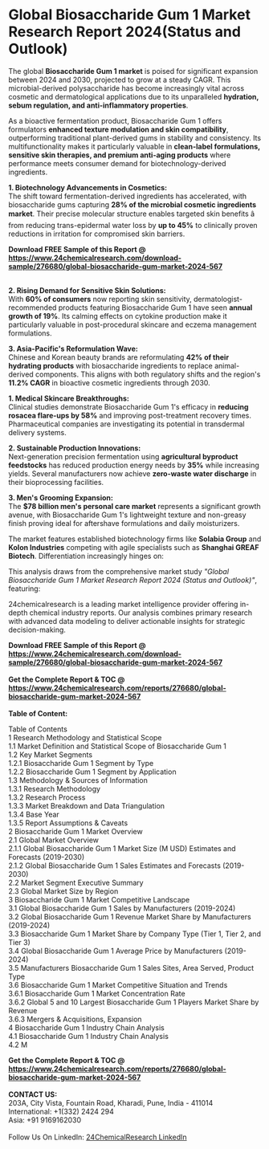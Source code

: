 <h1>Global Biosaccharide Gum 1 Market Research Report 2024(Status and Outlook)</h1><p>The global <strong>Biosaccharide Gum 1 market</strong> is poised for significant expansion between 2024 and 2030, projected to grow at a steady CAGR. This microbial-derived polysaccharide has become increasingly vital across cosmetic and dermatological applications due to its unparalleled <strong>hydration, sebum regulation, and anti-inflammatory properties</strong>.</p><p>As a bioactive fermentation product, Biosaccharide Gum 1 offers formulators <strong>enhanced texture modulation and skin compatibility</strong>, outperforming traditional plant-derived gums in stability and consistency. Its multifunctionality makes it particularly valuable in <strong>clean-label formulations, sensitive skin therapies, and premium anti-aging products</strong> where performance meets consumer demand for biotechnology-derived ingredients.</p><p><strong>1. Biotechnology Advancements in Cosmetics:</strong><br>
The shift toward fermentation-derived ingredients has accelerated, with biosaccharide gums capturing <strong>28% of the microbial cosmetic ingredients market</strong>. Their precise molecular structure enables targeted skin benefits â from reducing trans-epidermal water loss by <strong>up to 45%</strong> to clinically proven reductions in irritation for compromised skin barriers.</p><div><b>Download FREE Sample of this Report @ 
            <a href="https://www.24chemicalresearch.com/download-sample/276680/global-biosaccharide-gum-market-2024-567">
            https://www.24chemicalresearch.com/download-sample/276680/global-biosaccharide-gum-market-2024-567</a></b></div><br><p><strong>2. Rising Demand for Sensitive Skin Solutions:</strong><br>
With <strong>60% of consumers</strong> now reporting skin sensitivity, dermatologist-recommended products featuring Biosaccharide Gum 1 have seen <strong>annual growth of 19%</strong>. Its calming effects on cytokine production make it particularly valuable in post-procedural skincare and eczema management formulations.</p><p><strong>3. Asia-Pacific's Reformulation Wave:</strong><br>
Chinese and Korean beauty brands are reformulating <strong>42% of their hydrating products</strong> with biosaccharide ingredients to replace animal-derived components. This aligns with both regulatory shifts and the region's <strong>11.2% CAGR</strong> in bioactive cosmetic ingredients through 2030.</p><p><strong>1. Medical Skincare Breakthroughs:</strong><br>
Clinical studies demonstrate Biosaccharide Gum 1's efficacy in <strong>reducing rosacea flare-ups by 58%</strong> and improving post-treatment recovery times. Pharmaceutical companies are investigating its potential in transdermal delivery systems.</p><p><strong>2. Sustainable Production Innovations:</strong><br>
Next-generation precision fermentation using <strong>agricultural byproduct feedstocks</strong> has reduced production energy needs by <strong>35%</strong> while increasing yields. Several manufacturers now achieve <strong>zero-waste water discharge</strong> in their bioprocessing facilities.</p><p><strong>3. Men's Grooming Expansion:</strong><br>
The <strong>$78 billion men's personal care market</strong> represents a significant growth avenue, with Biosaccharide Gum 1's lightweight texture and non-greasy finish proving ideal for aftershave formulations and daily moisturizers.</p><p>The market features established biotechnology firms like <strong>Solabia Group</strong> and <strong>Kolon Industries</strong> competing with agile specialists such as <strong>Shanghai GREAF Biotech</strong>. Differentiation increasingly hinges on:</p><p>This analysis draws from the comprehensive market study <em>"Global Biosaccharide Gum 1 Market Research Report 2024 (Status and Outlook)"</em>, featuring:</p><p>24chemicalresearch is a leading market intelligence provider offering in-depth chemical industry reports. Our analysis combines primary research with advanced data modeling to deliver actionable insights for strategic decision-making.</p><div><b>Download FREE Sample of this Report @ 
            <a href="https://www.24chemicalresearch.com/download-sample/276680/global-biosaccharide-gum-market-2024-567">
            https://www.24chemicalresearch.com/download-sample/276680/global-biosaccharide-gum-market-2024-567</a></b></div><br><div><b>Get the Complete Report & TOC @ 
            <a href="https://www.24chemicalresearch.com/reports/276680/global-biosaccharide-gum-market-2024-567">
            https://www.24chemicalresearch.com/reports/276680/global-biosaccharide-gum-market-2024-567</a></b></div><br>
            <b>Table of Content:</b><p>Table of Contents<br />
1 Research Methodology and Statistical Scope<br />
1.1 Market Definition and Statistical Scope of Biosaccharide Gum 1<br />
1.2 Key Market Segments<br />
1.2.1 Biosaccharide Gum 1 Segment by Type<br />
1.2.2 Biosaccharide Gum 1 Segment by Application<br />
1.3 Methodology & Sources of Information<br />
1.3.1 Research Methodology<br />
1.3.2 Research Process<br />
1.3.3 Market Breakdown and Data Triangulation<br />
1.3.4 Base Year<br />
1.3.5 Report Assumptions & Caveats<br />
2 Biosaccharide Gum 1 Market Overview<br />
2.1 Global Market Overview<br />
2.1.1 Global Biosaccharide Gum 1 Market Size (M USD) Estimates and Forecasts (2019-2030)<br />
2.1.2 Global Biosaccharide Gum 1 Sales Estimates and Forecasts (2019-2030)<br />
2.2 Market Segment Executive Summary<br />
2.3 Global Market Size by Region<br />
3 Biosaccharide Gum 1 Market Competitive Landscape<br />
3.1 Global Biosaccharide Gum 1 Sales by Manufacturers (2019-2024)<br />
3.2 Global Biosaccharide Gum 1 Revenue Market Share by Manufacturers (2019-2024)<br />
3.3 Biosaccharide Gum 1 Market Share by Company Type (Tier 1, Tier 2, and Tier 3)<br />
3.4 Global Biosaccharide Gum 1 Average Price by Manufacturers (2019-2024)<br />
3.5 Manufacturers Biosaccharide Gum 1 Sales Sites, Area Served, Product Type<br />
3.6 Biosaccharide Gum 1 Market Competitive Situation and Trends<br />
3.6.1 Biosaccharide Gum 1 Market Concentration Rate<br />
3.6.2 Global 5 and 10 Largest Biosaccharide Gum 1 Players Market Share by Revenue<br />
3.6.3 Mergers & Acquisitions, Expansion<br />
4 Biosaccharide Gum 1 Industry Chain Analysis<br />
4.1 Biosaccharide Gum 1 Industry Chain Analysis<br />
4.2 M</p><div><b>Get the Complete Report & TOC @ 
            <a href="https://www.24chemicalresearch.com/reports/276680/global-biosaccharide-gum-market-2024-567">
            https://www.24chemicalresearch.com/reports/276680/global-biosaccharide-gum-market-2024-567</a></b></div><br><b>CONTACT US:</b><br>
            203A, City Vista, Fountain Road, Kharadi, Pune, India - 411014<br>
            International: +1(332) 2424 294<br>
            Asia: +91 9169162030 <br><br>
            Follow Us On LinkedIn: <a href="https://www.linkedin.com/company/24chemicalresearch/">24ChemicalResearch LinkedIn</a>